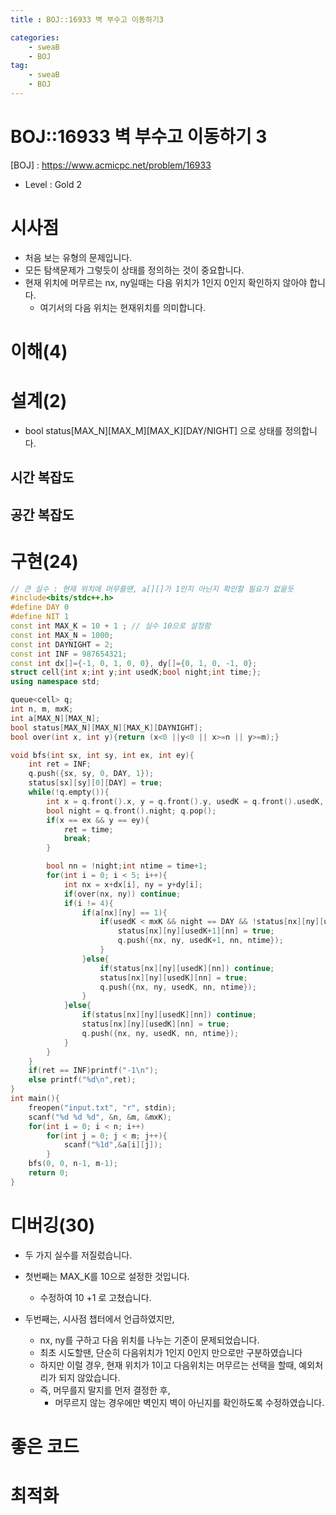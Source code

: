```yaml
---
title : BOJ::16933 벽 부수고 이동하기3

categories:
    - sweaB
    - BOJ
tag:
    - sweaB
    - BOJ
---
```

# BOJ::16933 벽 부수고 이동하기 3
[BOJ] : <https://www.acmicpc.net/problem/16933>
- Level : Gold 2

# 시사점
- 처음 보는 유형의 문제입니다.
- 모든 탐색문제가 그렇듯이 상태를 정의하는 것이 중요합니다.
- 현재 위치에 머무르는 nx, ny일때는 다음 위치가 1인지 0인지 확인하지 않아야 합니다.
  - 여기서의 다음 위치는 현재위치를 의미합니다.

# 이해(4)


# 설계(2)
- bool status[MAX_N][MAX_M][MAX_K][DAY/NIGHT] 으로 상태를 정의합니다.

## 시간 복잡도

## 공간 복잡도

# 구현(24)

```cpp
// 큰 실수 : 현재 위치에 머무를땐, a[][]가 1인지 아닌지 확인할 필요가 없을듯
#include<bits/stdc++.h>
#define DAY 0
#define NIT 1
const int MAX_K = 10 + 1 ; // 실수 10으로 설정함
const int MAX_N = 1000;
const int DAYNIGHT = 2;
const int INF = 987654321;
const int dx[]={-1, 0, 1, 0, 0}, dy[]={0, 1, 0, -1, 0};
struct cell{int x;int y;int usedK;bool night;int time;};
using namespace std;

queue<cell> q;
int n, m, mxK;
int a[MAX_N][MAX_N];
bool status[MAX_N][MAX_N][MAX_K][DAYNIGHT];
bool over(int x, int y){return (x<0 ||y<0 || x>=n || y>=m);}

void bfs(int sx, int sy, int ex, int ey){
    int ret = INF;
    q.push({sx, sy, 0, DAY, 1});
    status[sx][sy][0][DAY] = true;
    while(!q.empty()){
        int x = q.front().x, y = q.front().y, usedK = q.front().usedK, time = q.front().time;
        bool night = q.front().night; q.pop();
        if(x == ex && y == ey){
            ret = time;
            break;
        }

        bool nn = !night;int ntime = time+1;
        for(int i = 0; i < 5; i++){
            int nx = x+dx[i], ny = y+dy[i];
            if(over(nx, ny)) continue;
            if(i != 4){
                if(a[nx][ny] == 1){
                    if(usedK < mxK && night == DAY && !status[nx][ny][usedK+1][nn]){
                        status[nx][ny][usedK+1][nn] = true;
                        q.push({nx, ny, usedK+1, nn, ntime});
                    }
                }else{
                    if(status[nx][ny][usedK][nn]) continue;
                    status[nx][ny][usedK][nn] = true;
                    q.push({nx, ny, usedK, nn, ntime});
                }
            }else{
                if(status[nx][ny][usedK][nn]) continue;
                status[nx][ny][usedK][nn] = true;
                q.push({nx, ny, usedK, nn, ntime});
            }
        }
    }
    if(ret == INF)printf("-1\n");
    else printf("%d\n",ret);
}
int main(){
    freopen("input.txt", "r", stdin);
    scanf("%d %d %d", &n, &m, &mxK);
    for(int i = 0; i < n; i++)
        for(int j = 0; j < m; j++){
            scanf("%1d",&a[i][j]);
        }
    bfs(0, 0, n-1, m-1);
    return 0;
}
```

# 디버깅(30)
- 두 가지 실수를 저질렀습니다.
- 첫번째는 MAX_K를 10으로 설정한 것입니다.
  - 수정하여 10 +1 로 고쳤습니다.

- 두번째는, 시사점 챕터에서 언급하였지만,
  - nx, ny를 구하고 다음 위치를 나누는 기준이 문제되었습니다.
  - 최초 시도할땐, 단순히 다음위치가 1인지 0인지 만으로만 구분하였습니다
  - 하지만 이럴 경우, 현재 위치가 1이고 다음위치는 머무르는 선택을 할때, 예외처리가 되지 않았습니다.
  - 즉, 머무를지 말지를 먼저 결정한 후,
    - 머무르지 않는 경우에만 벽인지 벽이 아닌지를 확인하도록 수정하였습니다.

# 좋은 코드

# 최적화
